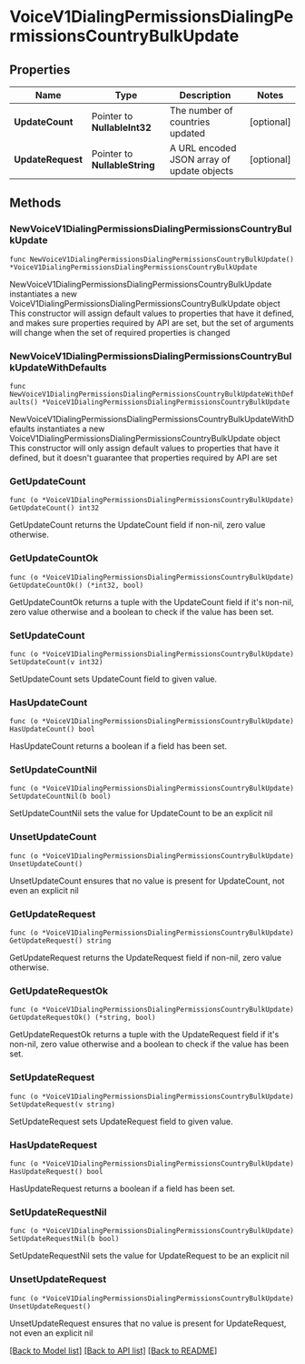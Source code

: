 # VoiceV1DialingPermissionsDialingPermissionsCountryBulkUpdate

## Properties

Name | Type | Description | Notes
------------ | ------------- | ------------- | -------------
**UpdateCount** | Pointer to **NullableInt32** | The number of countries updated | [optional] 
**UpdateRequest** | Pointer to **NullableString** | A URL encoded JSON array of update objects | [optional] 

## Methods

### NewVoiceV1DialingPermissionsDialingPermissionsCountryBulkUpdate

`func NewVoiceV1DialingPermissionsDialingPermissionsCountryBulkUpdate() *VoiceV1DialingPermissionsDialingPermissionsCountryBulkUpdate`

NewVoiceV1DialingPermissionsDialingPermissionsCountryBulkUpdate instantiates a new VoiceV1DialingPermissionsDialingPermissionsCountryBulkUpdate object
This constructor will assign default values to properties that have it defined,
and makes sure properties required by API are set, but the set of arguments
will change when the set of required properties is changed

### NewVoiceV1DialingPermissionsDialingPermissionsCountryBulkUpdateWithDefaults

`func NewVoiceV1DialingPermissionsDialingPermissionsCountryBulkUpdateWithDefaults() *VoiceV1DialingPermissionsDialingPermissionsCountryBulkUpdate`

NewVoiceV1DialingPermissionsDialingPermissionsCountryBulkUpdateWithDefaults instantiates a new VoiceV1DialingPermissionsDialingPermissionsCountryBulkUpdate object
This constructor will only assign default values to properties that have it defined,
but it doesn't guarantee that properties required by API are set

### GetUpdateCount

`func (o *VoiceV1DialingPermissionsDialingPermissionsCountryBulkUpdate) GetUpdateCount() int32`

GetUpdateCount returns the UpdateCount field if non-nil, zero value otherwise.

### GetUpdateCountOk

`func (o *VoiceV1DialingPermissionsDialingPermissionsCountryBulkUpdate) GetUpdateCountOk() (*int32, bool)`

GetUpdateCountOk returns a tuple with the UpdateCount field if it's non-nil, zero value otherwise
and a boolean to check if the value has been set.

### SetUpdateCount

`func (o *VoiceV1DialingPermissionsDialingPermissionsCountryBulkUpdate) SetUpdateCount(v int32)`

SetUpdateCount sets UpdateCount field to given value.

### HasUpdateCount

`func (o *VoiceV1DialingPermissionsDialingPermissionsCountryBulkUpdate) HasUpdateCount() bool`

HasUpdateCount returns a boolean if a field has been set.

### SetUpdateCountNil

`func (o *VoiceV1DialingPermissionsDialingPermissionsCountryBulkUpdate) SetUpdateCountNil(b bool)`

 SetUpdateCountNil sets the value for UpdateCount to be an explicit nil

### UnsetUpdateCount
`func (o *VoiceV1DialingPermissionsDialingPermissionsCountryBulkUpdate) UnsetUpdateCount()`

UnsetUpdateCount ensures that no value is present for UpdateCount, not even an explicit nil
### GetUpdateRequest

`func (o *VoiceV1DialingPermissionsDialingPermissionsCountryBulkUpdate) GetUpdateRequest() string`

GetUpdateRequest returns the UpdateRequest field if non-nil, zero value otherwise.

### GetUpdateRequestOk

`func (o *VoiceV1DialingPermissionsDialingPermissionsCountryBulkUpdate) GetUpdateRequestOk() (*string, bool)`

GetUpdateRequestOk returns a tuple with the UpdateRequest field if it's non-nil, zero value otherwise
and a boolean to check if the value has been set.

### SetUpdateRequest

`func (o *VoiceV1DialingPermissionsDialingPermissionsCountryBulkUpdate) SetUpdateRequest(v string)`

SetUpdateRequest sets UpdateRequest field to given value.

### HasUpdateRequest

`func (o *VoiceV1DialingPermissionsDialingPermissionsCountryBulkUpdate) HasUpdateRequest() bool`

HasUpdateRequest returns a boolean if a field has been set.

### SetUpdateRequestNil

`func (o *VoiceV1DialingPermissionsDialingPermissionsCountryBulkUpdate) SetUpdateRequestNil(b bool)`

 SetUpdateRequestNil sets the value for UpdateRequest to be an explicit nil

### UnsetUpdateRequest
`func (o *VoiceV1DialingPermissionsDialingPermissionsCountryBulkUpdate) UnsetUpdateRequest()`

UnsetUpdateRequest ensures that no value is present for UpdateRequest, not even an explicit nil

[[Back to Model list]](../README.md#documentation-for-models) [[Back to API list]](../README.md#documentation-for-api-endpoints) [[Back to README]](../README.md)


